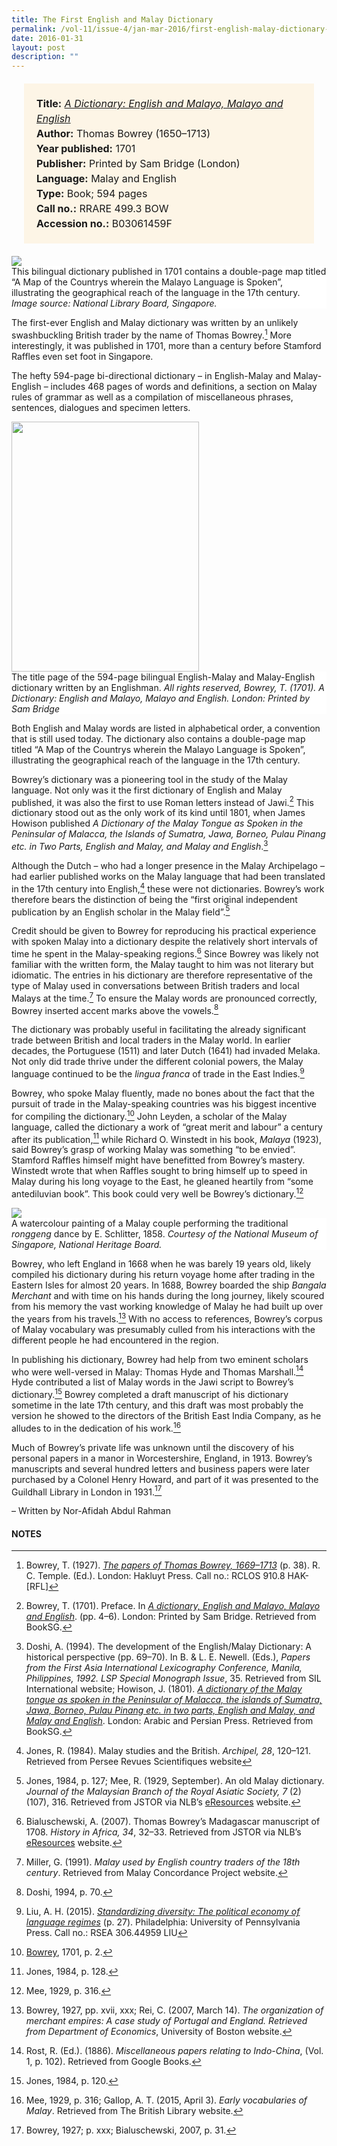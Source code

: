 ```yaml
---
title: The First English and Malay Dictionary
permalink: /vol-11/issue-4/jan-mar-2016/first-english-malay-dictionary-thomas-bowrey
date: 2016-01-31
layout: post
description: ""
---
```

<span style="background-colour: #fdf5e6; padding: 20px; margin: 20px; background:#fdf5e6; display:block; font-size:1rem; line-height:1.5rem;"> 
	<b>Title:</b> <a href="https://eresources.nlb.gov.sg/printheritage/detail/20d7b813-2055-40a0-8688-fca31227c28f.aspx"><i>A Dictionary: English and Malayo, Malayo and English</i></a><br>
<b>Author:</b> Thomas Bowrey (1650–1713)<br>
<b>Year published:</b> 1701<br>
<b>Publisher:</b> Printed by Sam Bridge (London)<br>
<b>Language:</b> Malay and English<br>
<b>Type:</b> Book; 594 pages<br>
<b>Call no.:</b> RRARE 499.3 BOW<br>
<b>Accession no.:</b> B03061459F
	</span>
	
<img src="/images/vol-11-issue-4/the-first-dictionary/D1.JPG">
<div style="background-color: white;">This bilingual dictionary published in 1701 contains a double-page map titled “A Map of the Countrys 
wherein the Malayo Language is Spoken”, illustrating the geographical reach of the language in the 17th century. <i>Image source: National Library Board, Singapore.</i></div>

The first-ever English and Malay dictionary was written by an unlikely swashbuckling British trader by the name of Thomas Bowrey.[^1] More interestingly, it was published in 1701, more than a century before Stamford Raffles even set foot in Singapore. 

The hefty 594-page bi-directional dictionary – in English-Malay and Malay-English – includes 468 pages of words and definitions, a section on Malay rules of grammar as well as a compilation of miscellaneous phrases, sentences, dialogues and specimen letters. 

<img style="width: 300px; height: 400px;" src="/images/vol-11-issue-4/the-first-dictionary/D2.JPG">
<div style="background-color: white;"> The title page of the 594-page bilingual English-Malay and Malay-English dictionary written by an Englishman. <i>All rights reserved, Bowrey, T. (1701). A Dictionary: English and Malayo, Malayo and English. London: Printed by Sam Bridge</i></div>

Both English and Malay words are listed in alphabetical order, a convention that is still used today. The dictionary also contains a double-page map titled “A Map of the Countrys wherein the Malayo Language is Spoken”, illustrating the geographical reach of the language in the 17th century. 

Bowrey’s dictionary was a pioneering tool in the study of the Malay language. Not only was it the first dictionary of English and Malay published, it was also the first to use Roman letters instead of Jawi.[^2] This dictionary stood out as the only work of its kind until 1801, when James Howison published *A Dictionary of the Malay Tongue as Spoken in the Peninsular of Malacca, the Islands of Sumatra, Jawa, Borneo, Pulau Pinang etc. in Two Parts, English and Malay, and Malay 
and English*.[^3]

Although the Dutch – who had a longer presence in the Malay Archipelago – had earlier published works on the Malay language that had been translated in the 17th century into English,[^4] these were not dictionaries. Bowrey’s work therefore bears the distinction of being the “first original independent publication by an English scholar in the Malay field”.[^5]

Credit should be given to Bowrey for reproducing his practical experience with spoken Malay into a dictionary despite the relatively short intervals of time he spent in the Malay-speaking regions.[^6]
Since Bowrey was likely not familiar with the written form, the Malay taught to him was not literary but idiomatic. The entries in his dictionary 
are therefore representative of the type of Malay used in conversations between British traders and local Malays at the time.[^7] To ensure the Malay words are pronounced correctly, Bowrey inserted accent marks above the vowels.[^8]

The dictionary was probably useful in facilitating the already significant trade between British and local traders in the Malay world. In earlier decades, the Portuguese (1511) and later Dutch (1641) had invaded Melaka. Not only did trade thrive under the different colonial powers, the 
Malay language continued to be the *lingua franca* of trade in the East Indies.[^9]

Bowrey, who spoke Malay fluently, made no bones about the fact that the pursuit of trade in the Malay-speaking countries was his biggest incentive for compiling the dictionary.[^10] John Leyden, a scholar of the Malay language, called the dictionary a work of “great merit and labour” a century after its publication,[^11] while Richard O. Winstedt in his book, *Malaya* (1923), said Bowrey’s grasp of working Malay was something “to be envied”. Stamford Raffles himself might have benefitted from Bowrey’s mastery. Winstedt wrote that when Raffles sought to bring himself up to speed in Malay during his long voyage to the East, he gleaned heartily from “some antediluvian book”. This book could very well be Bowrey’s dictionary.[^12]

<img src="/images/vol-11-issue-4/the-first-dictionary/D3.JPG">
<div style="background-color: white;"> A watercolour painting of a Malay couple performing the traditional <i>ronggeng</i> dance by E. Schlitter, 1858. <i>Courtesy of the National Museum of Singapore, National Heritage Board.</i></div>

Bowrey, who left England in 1668 when he was barely 19 years old, likely compiled his dictionary during his return voyage home after trading in the Eastern Isles for almost 20 years. In 1688, Bowrey 
boarded the ship *Bangala Merchant* and with time on his hands during the long journey, likely scoured from his memory the vast working knowledge of Malay he had built up over the years from his travels.[^13] With no access to references, Bowrey’s corpus of Malay vocabulary 
was presumably culled from his interactions with the different people he had encountered in the region.

In publishing his dictionary, Bowrey had help from two eminent scholars who were well-versed in Malay: Thomas Hyde and Thomas Marshall.[^14] Hyde contributed a list of Malay words in the Jawi script to Bowrey’s dictionary.[^15] Bowrey completed a draft manuscript of his dictionary sometime in the late 17th century, and this draft was most probably the version he showed to the directors of the British East India Company, as he alludes to in the dedication of his work.[^16]

Much of Bowrey’s private life was unknown until the discovery of his personal papers in a manor in Worcestershire, England, in 1913. Bowrey’s manuscripts and several hundred letters and business papers were later purchased by a Colonel Henry Howard, and part of it was presented to the Guildhall Library in London in 1931.[^17]

–	Written by Nor-Afidah Abdul Rahman

#### **NOTES**
[^1]:Bowrey, T. (1927). [*The papers of Thomas Bowrey, 1669–1713*](http://eservice.nlb.gov.sg/item_holding_s.aspx?bid=4411906) (p. 38). R. C. Temple. (Ed.). London: Hakluyt Press. Call no.: RCLOS 910.8 HAK-[RFL]
[^2]:Bowrey, T. (1701). Preface. In [*A dictionary, English and Malayo, Malayo and English*](http://eresources.nlb.gov.sg/printheritage/detail/20d7b813-2055-40a0-8688-fca31227c28f.aspx). (pp. 4–6).  London: Printed by Sam Bridge. Retrieved from BookSG.
[^3]:Doshi, A. (1994). The development of the English/Malay Dictionary: A historical perspective (pp. 69–70). In B. & L. E. Newell. (Eds.), *Papers from the First Asia International Lexicography Conference, Manila, Philippines, 1992. LSP Special Monograph Issue*, 35. Retrieved from SIL International website; Howison, J. (1801). [*A dictionary of the Malay tongue as spoken in the Peninsular of Malacca, the islands of Sumatra, Jawa, Borneo, Pulau Pinang etc. in two parts, English and Malay, and Malay and English*](https://eresources.nlb.gov.sg/printheritage/detail/f6ae2ff1-796c-4023-9cdd-068f63a96fbb.aspx). London: Arabic and Persian Press. Retrieved from BookSG.
[^4]:Jones, R. (1984). Malay studies and the British. *Archipel, 28*, 120–121. Retrieved from Persee Revues Scientifiques website
[^5]:Jones, 1984, p. 127; Mee, R. (1929, September). An old Malay dictionary. *Journal of the Malaysian Branch of the Royal Asiatic Society, 7* (2) (107), 316. Retrieved from JSTOR via NLB’s [eResources](https://eresources.nlb.gov.sg/main) website.
[^6]:Bialuschewski, A. (2007). Thomas Bowrey’s Madagascar manuscript of 1708. *History in Africa, 34*, 32–33. Retrieved from JSTOR via NLB’s [eResources](https://eresources.nlb.gov.sg/main) website.
[^7]:Miller, G. (1991). *Malay used by English country traders of the 18th century*. Retrieved from Malay Concordance Project website.
[^8]:Doshi, 1994, p. 70.
[^9]:Liu, A. H. (2015). [*Standardizing diversity: The political economy of language regimes*](http://eservice.nlb.gov.sg/item_holding_s.aspx?bid=201272779) (p. 27). Philadelphia: University of Pennsylvania Press. Call no.: RSEA 306.44959 LIU
[^10]:[Bowrey](http://eresources.nlb.gov.sg/printheritage/detail/20d7b813-2055-40a0-8688-fca31227c28f.aspx), 1701, p. 2.
[^11]:Jones, 1984, p. 128.
[^12]:Mee, 1929, p. 316.
[^13]:Bowrey, 1927, pp. xvii, xxx; Rei, C.  (2007, March 14). *The organization of merchant empires: A case study of Portugal and England.  Retrieved from Department of Economics*, University of Boston website.
[^14]:Rost, R. (Ed.). (1886). *Miscellaneous papers relating to Indo-China*, (Vol. 1, p. 102). Retrieved from Google Books.
[^15]:Jones, 1984, p. 120.
[^16]:Mee, 1929, p. 316; Gallop, A. T. (2015, April 3). *Early vocabularies of Malay*. Retrieved from The British Library website.
[^17]:Bowrey, 1927; p. xxx; Bialuschewski, 2007, p. 31.